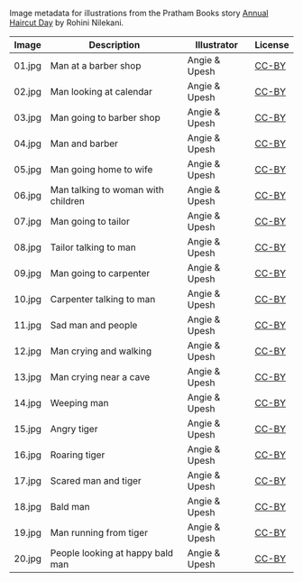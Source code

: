 Image metadata for illustrations from the Pratham Books story [Annual Haircut Day](https://storyweaver.org.in/stories/283-annual-haircut-day) by Rohini Nilekani.

Image | Description | Illustrator | License
----- | ----------- | ----------- | -------
01.jpg | Man at a barber shop | Angie & Upesh | [CC-BY](https://creativecommons.org/licenses/by/4.0/)
02.jpg | Man looking at calendar | Angie & Upesh | [CC-BY](https://creativecommons.org/licenses/by/4.0/)
03.jpg | Man going to barber shop | Angie & Upesh | [CC-BY](https://creativecommons.org/licenses/by/4.0/)
04.jpg | Man and barber | Angie & Upesh | [CC-BY](https://creativecommons.org/licenses/by/4.0/)
05.jpg | Man going home to wife | Angie & Upesh | [CC-BY](https://creativecommons.org/licenses/by/4.0/)
06.jpg | Man talking to woman with children | Angie & Upesh | [CC-BY](https://creativecommons.org/licenses/by/4.0/)
07.jpg | Man going to tailor | Angie & Upesh | [CC-BY](https://creativecommons.org/licenses/by/4.0/)
08.jpg | Tailor talking to man | Angie & Upesh | [CC-BY](https://creativecommons.org/licenses/by/4.0/)
09.jpg | Man going to carpenter | Angie & Upesh | [CC-BY](https://creativecommons.org/licenses/by/4.0/)
10.jpg | Carpenter talking to man | Angie & Upesh | [CC-BY](https://creativecommons.org/licenses/by/4.0/)
11.jpg | Sad man and people | Angie & Upesh | [CC-BY](https://creativecommons.org/licenses/by/4.0/)
12.jpg | Man crying and walking | Angie & Upesh | [CC-BY](https://creativecommons.org/licenses/by/4.0/)
13.jpg | Man crying near a cave | Angie & Upesh | [CC-BY](https://creativecommons.org/licenses/by/4.0/)
14.jpg | Weeping man | Angie & Upesh | [CC-BY](https://creativecommons.org/licenses/by/4.0/)
15.jpg | Angry tiger | Angie & Upesh | [CC-BY](https://creativecommons.org/licenses/by/4.0/)
16.jpg | Roaring tiger | Angie & Upesh | [CC-BY](https://creativecommons.org/licenses/by/4.0/)
17.jpg | Scared man and tiger | Angie & Upesh | [CC-BY](https://creativecommons.org/licenses/by/4.0/)
18.jpg | Bald man  | Angie & Upesh | [CC-BY](https://creativecommons.org/licenses/by/4.0/)
19.jpg | Man running from tiger | Angie & Upesh | [CC-BY](https://creativecommons.org/licenses/by/4.0/)
20.jpg | People looking at happy bald man | Angie & Upesh | [CC-BY](https://creativecommons.org/licenses/by/4.0/)